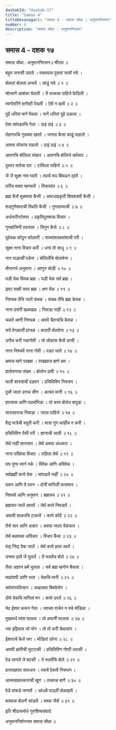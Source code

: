 ```yaml
---
dashakId: "dashak-17"
title: "Samas 4"
titleDevanagari: "समास 4 - समास चौथा : अनुमाननिरसन"
number: 4
description: "समास चौथा : अनुमाननिरसन"
---
```


## समास 4 - दशक १७

समास चौथा : अनुमाननिरसन॥ श्रीराम ॥

बहुत जनासी उपाये । वक्तयास पुसतां त्रासों नये ।

बोलतां बोलतां अन्वयें । सांडूं नये ॥ १ ॥

श्रोत्यानें आशंका घेतली । तै तत्काळ पाहिजे फेडिली ।

स्वगोष्टीनें सगोष्टी पेंचली । ऐसें न व्हावें ॥ २ ॥

पुढें धरितां मागें पेंचला । मागें धरितां पुढें उडाला ।

ऐसा सांपडतचि गेला । ठाइं ठाइं ॥ ३ ॥

पोहणारचि गुचक्या खातो । जनास कैसा काढूं पाहातो ।

आशय लोकांच राहातो । ठाइं ठाइं ॥ ४ ॥

आपणचि बोलिला संव्हार । आपणचि बोलिजे सर्वसार ।

दुस्तर मायेचा पार । टाकिला पाहिजे ॥ ५ ॥

जें जें सूक्ष्म नाम घ्यावें । त्याचें रूप बिंबऊन द्यावें ।

तरीच वक्ता म्हणवावें । विचारवंत ॥ ६ ॥

ब्रह्म कैसें मूळमाया कैसी । अष्टधाप्रकृती शिवशक्ती कैसी ।

शड्गुणेश्वराची स्थिति कैसी । गुणसाम्याची ॥ ७ ॥

अर्धनारीनटेश्वर । प्रकृतिपुरुषाचा विचार ।

गुणक्षोभिणी तदनंतर । त्रिगुण कैसे ॥ ८ ॥

पूर्वकक्ष कोठून कोठवरी । वाच्यांशलक्ष्यांशाची परी ।

सूक्ष्म नाना विचार करी । धन्य तो साधु ॥ ९ ॥

नान पाल्हाळीं पडेना । बोलिलेंचि बोलावेना ।

मौन्यगर्भ अनुमाना । आणून सोडी ॥ १० ॥

घडी येक विमळ ब्रह्म । घडी येक सर्व ब्रह्म ।

द्रष्टा साक्षी सत्ता ब्रह्म । क्षण येक ॥ ११ ॥

निश्चळ तेंचि जालें चंचळ । चंचळ तेंचि ब्रह्म केवळ ।

नाना प्रसंगीं खळखळ । निवाडा नाहीं ॥ १२ ॥

चळतें आणी निश्चळ । अवघें चैतन्यचि केवळ ।

रूपें वेगळालीं प्रांजळ । कदापी बोलवेना ॥ १३ ॥

उगीच करी गथागोवी । तो लोकांस कैसें उगवी ।

नाना निश्चयें नाना गोवी । पडत जाते ॥ १४ ॥

भ्रमास म्हणे परब्रह्म । परब्रह्मास ह्मणे भ्रम ।

ज्ञातेपणाचा संभ्रम । बोलोन दावी ॥ १५ ॥

घाली शास्त्रांची दडपण । प्रचितिविण निरूपण ।

पुसों जातां उगाच सीण । अत्यंत मानी ॥ १६ ॥

ज्ञात्यास आणि पदार्थभिडा । तो काय बोलेल बापुडा ।

सारासाराचा निवाडा । जाला पाहिजे ॥ १७ ॥

वैद्य मात्रेची स्तुती करी । मात्रा गुण कांहींच न करी ।

प्रचितिविण तैसी परी । ज्ञानाची जाली ॥ १८ ॥

तेथें नाहीं सारासार । तेथें अवघा अंधकार ।

नाना परीक्षेचा विचार । राहिला तेथें ॥ १९ ॥

पाप पुण्य स्वर्ग नर्क । विवेक आणि अविवेक ।

सर्वब्रह्मीं काये येक । सांपडलें नाहीं ॥ २० ॥

पावन आणि तें पतन । दोनीं मानिलीं तत्समान ।

निश्चये आणि अनुमान । ब्रह्मरूप ॥ २१ ॥

ब्रह्मरूप जालें आघवें । तेथें काये निवडावें ।

आवघी साकरचि टाकावें । काये कोठें ॥ २२ ॥

तैसें सार आणि असार । अवघा जाला येकंकार ।

तेथें बळावळा अविचार । विचार कैंचा ॥ २३ ॥

वंद्य निंद्य येक जालें । तेथें काये हाता आलें ।

उन्मत्त द्रव्यें जें भुललें । तें भलतेंच बोले ॥ २४ ॥

तैसा अज्ञान भ्रमें भुलला । सर्व ब्रह्म म्हणोन बैसला ।

माहांपापी आणि भला । येकचि मानी ॥ २५ ॥

सर्वसंगपरित्याग । अव्हासवा विषयेभोग ।

दोघे येकचि मानितां मग । काये उरलें ॥ २६ ॥

भेद ईश्वर करून गेला । त्याच्या वाचेन न वचे मोडिला ।

मुखामधें घांस घातला । तो अपानीं घालावा ॥ २७ ॥

ज्या इंद्रियास जो भोग । तो तो करी येथासांग ।

ईश्वराचें केलें जग । मोडितां उरेना ॥ २८ ॥

अवघी भ्रांतीची भुटाटकी । प्रचितिविण गोष्टी लटकी ।

वेड लागलें जे बटकी । ते भलतेंचि बोले ॥ २९ ॥

प्रत्ययज्ञाता सावधान । त्याचें ऐकावें निरूपण ।

आत्मसाक्षात्काराची खूण । तत्काळ बाणें ॥ ३० ॥

वेडें वांकडे जाणावें । आंधळें पाउलीं वोळखावें ।

बाश्कळ बोलणें सांडावें । वमक जैसें ॥ ३१ ॥

इति श्रीदासभोधे गुरुशिष्यसंवादे

अनुमाननिर्शननाम समास चौथा ॥